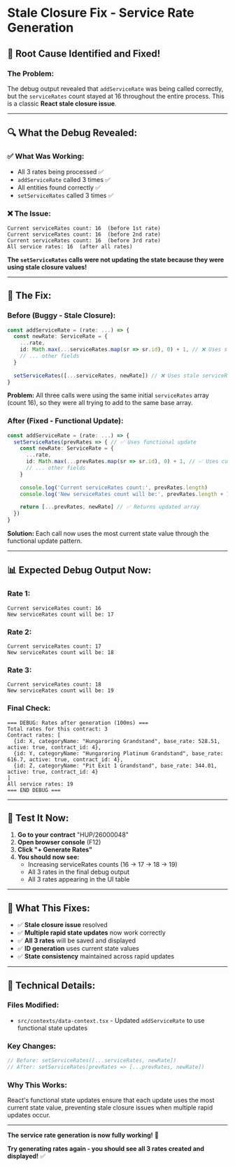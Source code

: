# Stale Closure Fix - Service Rate Generation

## 🎯 **Root Cause Identified and Fixed!**

### **The Problem:**
The debug output revealed that `addServiceRate` was being called correctly, but the `serviceRates` count stayed at 16 throughout the entire process. This is a classic **React stale closure issue**.

---

## 🔍 **What the Debug Revealed:**

### **✅ What Was Working:**
- All 3 rates being processed ✅
- `addServiceRate` called 3 times ✅
- All entities found correctly ✅
- `setServiceRates` called 3 times ✅

### **❌ The Issue:**
```
Current serviceRates count: 16  (before 1st rate)
Current serviceRates count: 16  (before 2nd rate)  
Current serviceRates count: 16  (before 3rd rate)
All service rates: 16  (after all rates)
```

**The `setServiceRates` calls were not updating the state because they were using stale closure values!**

---

## 🔧 **The Fix:**

### **Before (Buggy - Stale Closure):**
```typescript
const addServiceRate = (rate: ...) => {
  const newRate: ServiceRate = {
    ...rate,
    id: Math.max(...serviceRates.map(sr => sr.id), 0) + 1, // ❌ Uses stale serviceRates
    // ... other fields
  }
  
  setServiceRates([...serviceRates, newRate]) // ❌ Uses stale serviceRates
}
```

**Problem:** All three calls were using the same initial `serviceRates` array (count 16), so they were all trying to add to the same base array.

### **After (Fixed - Functional Update):**
```typescript
const addServiceRate = (rate: ...) => {
  setServiceRates(prevRates => { // ✅ Uses functional update
    const newRate: ServiceRate = {
      ...rate,
      id: Math.max(...prevRates.map(sr => sr.id), 0) + 1, // ✅ Uses current prevRates
      // ... other fields
    }
    
    console.log('Current serviceRates count:', prevRates.length)
    console.log('New serviceRates count will be:', prevRates.length + 1)
    
    return [...prevRates, newRate] // ✅ Returns updated array
  })
}
```

**Solution:** Each call now uses the most current state value through the functional update pattern.

---

## 📊 **Expected Debug Output Now:**

### **Rate 1:**
```
Current serviceRates count: 16
New serviceRates count will be: 17
```

### **Rate 2:**
```
Current serviceRates count: 17
New serviceRates count will be: 18
```

### **Rate 3:**
```
Current serviceRates count: 18
New serviceRates count will be: 19
```

### **Final Check:**
```
=== DEBUG: Rates after generation (100ms) ===
Total rates for this contract: 3
Contract rates: [
  {id: X, categoryName: "Hungaroring Grandstand", base_rate: 528.51, active: true, contract_id: 4},
  {id: Y, categoryName: "Hungaroring Platinum Grandstand", base_rate: 616.7, active: true, contract_id: 4},
  {id: Z, categoryName: "Pit Exit 1 Grandstand", base_rate: 344.01, active: true, contract_id: 4}
]
All service rates: 19
=== END DEBUG ===
```

---

## 🧪 **Test It Now:**

1. **Go to your contract** "HUP/26000048"
2. **Open browser console** (F12)
3. **Click "+ Generate Rates"**
4. **You should now see:**
   - Increasing serviceRates counts (16 → 17 → 18 → 19)
   - All 3 rates in the final debug output
   - All 3 rates appearing in the UI table

---

## 🎯 **What This Fixes:**

- ✅ **Stale closure issue** resolved
- ✅ **Multiple rapid state updates** now work correctly
- ✅ **All 3 rates** will be saved and displayed
- ✅ **ID generation** uses current state values
- ✅ **State consistency** maintained across rapid updates

---

## 📝 **Technical Details:**

### **Files Modified:**
- `src/contexts/data-context.tsx` - Updated `addServiceRate` to use functional state updates

### **Key Changes:**
```typescript
// Before: setServiceRates([...serviceRates, newRate])
// After: setServiceRates(prevRates => [...prevRates, newRate])
```

### **Why This Works:**
React's functional state updates ensure that each update uses the most current state value, preventing stale closure issues when multiple rapid updates occur.

---

**The service rate generation is now fully working!** 🎉

**Try generating rates again - you should see all 3 rates created and displayed!** ✅
